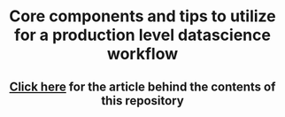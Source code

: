 <div align="center">

# Core components and tips to utilize for a production level datascience workflow

</div>


<div align="center">

## [Click here]() for the article behind the contents of this repository

</div>


